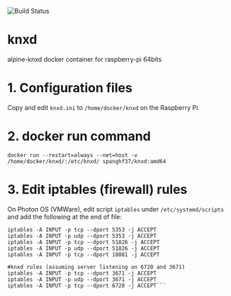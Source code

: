 ![Build Status](https://travis-ci.org/spanghf37/knxd.svg?branch=master)

# knxd
alpine-knxd docker container for raspberry-pi 64bits

# 1. Configuration files

Copy and edit ```knxd.ini``` to ```/home/docker/knxd``` on the Raspberry Pi.

# 2. docker run command

```
docker run --restart=always --net=host -v /home/docker/knxd/:/etc/knxd/ spanghf37/knxd:amd64
```

# 3. Edit iptables (firewall) rules
On Photon OS (VMWare), edit script ```iptables``` under ```/etc/systemd/scripts``` and add the following at the end of file:

```#Homebridge-KNX rules
iptables -A INPUT -p tcp --dport 5353 -j ACCEPT
iptables -A INPUT -p udp --dport 5353 -j ACCEPT
iptables -A INPUT -p tcp --dport 51826 -j ACCEPT
iptables -A INPUT -p udp --dport 51826 -j ACCEPT
iptables -A INPUT -p tcp --dport 18081 -j ACCEPT

#knxd rules (assuming server listening on 6720 and 3671)
iptables -A INPUT -p tcp --dport 3671 -j ACCEPT
iptables -A INPUT -p udp --dport 3671 -j ACCEPT
iptables -A INPUT -p tcp --dport 6720 -j ACCEPT```

